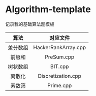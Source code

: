 # Algorithm-template

记录我的基础算法题模板



|   算法   |      对应文件       |
| :------: | :-----------------: |
| 差分数组 | HackerRankArray.cpp |
|  前缀和  |     PreSum.cpp      |
| 树状数组 |       BIT.cpp       |
|  离散化  | Discretization.cpp  |
|  素数筛  |      Prime.cpp      |


